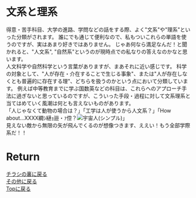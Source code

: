 # 文系と理系

得意・苦手科目、大学の進路、学問などの話をする際、よく"文系"や"理系"といった分類がされます。
誰にでも通じて便利なので、私もついこれらの単語を使うのですが、実はあまり好きではありません。
じゃあ何なら満足なんだ！と聞かれると、"人文系", "自然系"というのが現時点での私なりの答えなのかなと思います。<br>
人文科学や自然科学という言葉がありますが、まあそれに近い感じです。
科学の対象として、"人が存在・介在することで生じる事象"、または"人が存在しなくとも普遍的に存在する理"、どちらを扱うのかという点において分類しています。
例えば中等教育までに学ぶ国数英などの科目は、これらへのアプローチ手法に過ぎないと思っているのですが、こういった手段・過程に対して文系理系と当てはめていく風潮は何とも言えないものがあります。<br>
「人じゃなくて動物の場合は？」「工学は人が使うから人文系？」「How about...XXXX繝ｼ縺ｮ逧・ｧ倥？![宇宙人(シンプル)](https://cdn.emojidex.com/emoji/hdpi/宇宙人(シンプル).png "宇宙人(シンプル)")」<br>
見えない敵から無限の矢が飛んでくるのが想像つきます、ええい！もう全部学際系だ！！




# Return
[チラシの裏に戻る](./zakki.md)<br>
[その他に戻る](../others.md)<br>
[Topに戻る](https://motoyashinozaki.github.io/minidora/)
